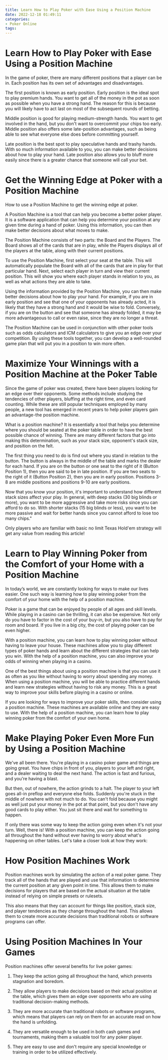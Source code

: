 ```yaml
---
title: Learn How to Play Poker with Ease Using a Position Machine
date: 2022-12-18 01:49:11
categories:
- Poker Online
tags:
---
```



#  Learn How to Play Poker with Ease Using a Position Machine

In the game of poker, there are many different positions that a player can be in. Each position has its own set of advantages and disadvantages.

The first position is known as early position. Early position is the ideal spot to play premium hands. You want to get all of the money in the pot as soon as possible when you have a strong hand. The reason for this is because you will likely have to act last on most of the subsequent rounds of betting.

Middle position is good for playing medium-strength hands. You want to get involved in the hand, but you don't want to overcommit your chips too early. Middle position also offers some late-position advantages, such as being able to see what everyone else does before committing yourself.

Late position is the best spot to play speculative hands and trashy hands. With so much information available to you, you can make better decisions about how to play your hand. Late position also allows you to bluff more easily since there is a greater chance that someone will call your bet.

#  Get the Winning Edge at Poker with a Position Machine

How to use a Position Machine to get the winning edge at poker.

A Position Machine is a tool that can help you become a better poker player. It is a software application that can help you determine your position at any given time during a hand of poker. Using this information, you can then make better decisions about what moves to make.

The Position Machine consists of two parts: the Board and the Players. The Board shows all of the cards that are in play, while the Players displays all of the players at the table, along with their current positions.

To use the Position Machine, first select your seat at the table. This will automatically populate the Board with all of the cards that are in play for that particular hand. Next, select each player in turn and view their current position. This will show you where each player stands in relation to you, as well as what actions they are able to take.

Using the information provided by the Position Machine, you can then make better decisions about how to play your hand. For example, if you are in early position and see that one of your opponents has already acted, it is likely that they have a strong hand and it would be wise to fold. Conversely, if you are on the button and see that someone has already folded, it may be more advantageous to call or even raise, since they are no longer a threat.

The Position Machine can be used in conjunction with other poker tools such as odds calculators and ICM calculators to give you an edge over your competition. By using these tools together, you can develop a well-rounded game plan that will put you in a position to win more often.

#  Maximize Your Winnings with a Position Machine at the Poker Table

Since the game of poker was created, there have been players looking for an edge over their opponents. Some methods include studying the tendencies of other players, bluffing at the right time, and even card counting. While these are still popular techniques employed by many people, a new tool has emerged in recent years to help poker players gain an advantage-the position machine.

What is a position machine? It is essentially a tool that helps you determine where you should be seated at the poker table in order to have the best possible chance of winning. There are many different factors that go into making this determination, such as your stack size, opponent's stack size, and position on the felt.

The first thing you need to do is find out where you stand in relation to the button. The button is always in the middle of the table and marks the dealer for each hand. If you are on the button or one seat to the right of it (Button Position 1), then you are said to be in late position. If you are two seats to the right of it (Button Position 2), then you are in early position. Positions 3-8 are middle positions and positions 9-10 are early positions.

Now that you know your position, it's important to understand how different stack sizes affect your play. In general, with deep stacks (30 big blinds or more), you want to be more aggressive and take more risks since you can afford to do so. With shorter stacks (15 big blinds or less), you want to be more passive and wait for better hands since you cannot afford to lose too many chips."

 
Only players who are familiar with basic no limit Texas Hold'em strategy will get any value from reading this article!

#  Learn to Play Winning Poker from the Comfort of your Home with a Position Machine

In today’s world, we are constantly looking for ways to make our lives easier. One such way is learning how to play winning poker from the comfort of your home with the help of a position machine.

Poker is a game that can be enjoyed by people of all ages and skill levels. While playing in a casino can be thrilling, it can also be expensive. Not only do you have to factor in the cost of your buy-in, but you also have to pay for room and board. If you live in a big city, the cost of playing poker can be even higher.

With a position machine, you can learn how to play winning poker without having to leave your house. These machines allow you to play different types of poker hands and learn about the different strategies that can help you win. With the help of a position machine, you can also improve your odds of winning when playing in a casino.

One of the best things about using a position machine is that you can use it as often as you like without having to worry about spending any money. When using a position machine, you will be able to practice different hands and learn new strategies without having to risk any money. This is a great way to improve your skills before playing in a casino or online.

If you are looking for ways to improve your poker skills, then consider using a position machine. These machines are available online and they are easy to use. With the help of a position machine, you can learn how to play winning poker from the comfort of your own home.

#  Make Playing Poker Even More Fun by Using a Position Machine

We've all been there. You're playing in a casino poker game and things are going great. You have chips in front of you, players to your left and right, and a dealer waiting to deal the next hand. The action is fast and furious, and you're having a blast.

But then, out of nowhere, the action grinds to a halt. The player to your left goes all-in preflop and everyone else folds. Suddenly you're stuck in the middle of nowhere with not much to do. You can't fold because you might as well just put your money in the pot at that point, but you don't have any good cards to play either. You just sit there and wait for something to happen.

If only there was some way to keep the action going even when it's not your turn. Well, there is! With a position machine, you can keep the action going all throughout the hand without ever having to worry about what's happening on other tables. Let's take a closer look at how they work:

# How Position Machines Work

Position machines work by simulating the action of a real poker game. They track all of the hands that are played and use that information to determine the current position at any given point in time. This allows them to make decisions for players that are based on the actual situation at the table instead of relying on simple presets or rulesets.

This also means that they can account for things like position, stack size, and player tendencies as they change throughout the hand. This allows them to create more accurate decisions than traditional robots or software programs can offer.

# Using Position Machines In Your Games

Position machines offer several benefits for live poker games:

1) They keep the action going all throughout the hand, which prevents stagnation and boredom.

 2) They allow players to make decisions based on their actual position at the table, which gives them an edge over opponents who are using traditional decision-making methods.

 3) They are more accurate than traditional robots or software programs, which means that players can rely on them for an accurate read on how the hand is unfolding.

 4) They are versatile enough to be used in both cash games and tournaments, making them a valuable tool for any poker player.

 5) They are easy to use and don't require any special knowledge or training in order to be utilized effectively.